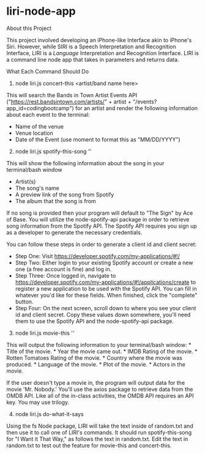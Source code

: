 # liri-node-app

About this Project  

This project involved developing an iPhone-like Interface akin to iPhone's Siri.  However, while SIRI is a Speech Interpretation and Recognition Interface, LIRI is a _Language_ Interpretation and Recognition Interface. LIRI is a command line node app that takes in parameters and returns data.

What Each Command Should Do

1.	node liri.js concert-this <artist/band name here>

This will search the Bands in Town Artist Events API ("https://rest.bandsintown.com/artists/" + artist + "/events?app_id=codingbootcamp") for an artist and render the following information about each event to the terminal:
-	Name of the venue
-	Venue location
-	Date of the Event (use moment to format this as "MM/DD/YYYY")

2.	node liri.js spotify-this-song '<song name here>'

This will show the following information about the song in your terminal/bash window
- Artist(s)
-	The song's name
-	A preview link of the song from Spotify
-	The album that the song is from

If no song is provided then your program will default to "The Sign" by Ace of Base.
You will utilize the node-spotify-api package in order to retrieve song information from the Spotify API.
The Spotify API requires you sign up as a developer to generate the necessary credentials. 

You can follow these steps in order to generate a client id and client secret:
-	Step One: Visit https://developer.spotify.com/my-applications/#!/
-	Step Two: Either login to your existing Spotify account or create a new one (a free account is fine) and log in.
-	Step Three: Once logged in, navigate to https://developer.spotify.com/my-applications/#!/applications/create to register a new application to be used with the Spotify API. You can fill in whatever you'd like for these fields. When finished, click the "complete" button.
-	Step Four: On the next screen, scroll down to where you see your client id and client secret. Copy these values down somewhere, you'll need them to use the Spotify API and the node-spotify-api package.

3.	node liri.js movie-this '<movie name here>'

This will output the following information to your terminal/bash window:
	  * Title of the movie.
	  * Year the movie came out.
	  * IMDB Rating of the movie.
	  * Rotten Tomatoes Rating of the movie.
	  * Country where the movie was produced.
	  * Language of the movie.
	  * Plot of the movie.
	  * Actors in the movie.

If the user doesn't type a movie in, the program will output data for the movie 'Mr. Nobody.'
You'll use the axios package to retrieve data from the OMDB API. Like all of the in-class activities, the OMDB API requires an API key. You may use trilogy.

4.	node liri.js do-what-it-says

Using the fs Node package, LIRI will take the text inside of random.txt and then use it to call one of LIRI's commands.
It should run spotify-this-song for "I Want it That Way," as follows the text in random.txt.
Edit the text in random.txt to test out the feature for movie-this and concert-this.
